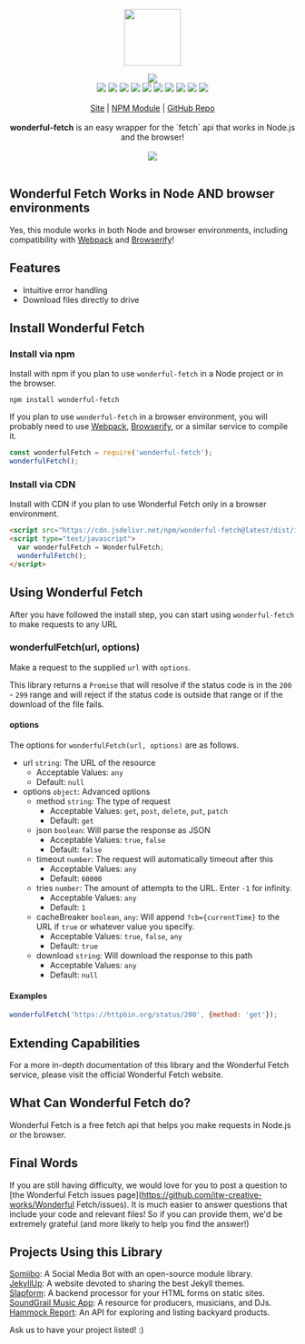 <p align="center">
  <a href="https://cdn.itwcreativeworks.com/assets/itw-creative-works/images/logo/itw-creative-works-brandmark-black-x.svg">
    <img src="https://cdn.itwcreativeworks.com/assets/itw-creative-works/images/logo/itw-creative-works-brandmark-black-x.svg" width="100px">
  </a>
</p>

<p align="center">
  <img src="https://img.shields.io/github/package-json/v/itw-creative-works/wonderful-fetch.svg">
  <br>
  <img src="https://img.shields.io/david/itw-creative-works/wonderful-fetch.svg">
  <img src="https://img.shields.io/david/dev/itw-creative-works/wonderful-fetch.svg">
  <img src="https://img.shields.io/bundlephobia/min/wonderful-fetch.svg">
  <img src="https://img.shields.io/codeclimate/maintainability-percentage/itw-creative-works/wonderful-fetch.svg">
  <img src="https://img.shields.io/npm/dm/wonderful-fetch.svg">
  <img src="https://img.shields.io/node/v/wonderful-fetch.svg">
  <img src="https://img.shields.io/website/https/itwcreativeworks.com.svg">
  <img src="https://img.shields.io/github/license/itw-creative-works/wonderful-fetch.svg">
  <img src="https://img.shields.io/github/contributors/itw-creative-works/wonderful-fetch.svg">
  <img src="https://img.shields.io/github/last-commit/itw-creative-works/wonderful-fetch.svg">
  <br>
  <br>
  <a href="https://itwcreativeworks.com">Site</a> | <a href="https://www.npmjs.com/package/wonderful-fetch">NPM Module</a> | <a href="https://github.com/itw-creative-works/wonderful-fetch">GitHub Repo</a>
  <br>
  <br>
  <strong>wonderful-fetch</strong> is an easy wrapper for the `fetch` api that works in Node.js and the browser!
  <br>
  <br>
  <img src="https://media.giphy.com/media/3o7WIEVjXL8EH3a1mE/giphy.gif">
  <br>
  <br>
</p>

## Wonderful Fetch Works in Node AND browser environments
Yes, this module works in both Node and browser environments, including compatibility with [Webpack](https://www.npmjs.com/package/webpack) and [Browserify](https://www.npmjs.com/package/browserify)!

## Features
* Intuitive error handling
* Download files directly to drive

<!-- ### Getting an API key -->
<!-- You can use so much of `wonderful-fetch` for free, but if you want to do some advanced stuff, you'll need an API key. You can get one by signing up for an account at [https://wonderful-fetch.dev/signup](https://wonderful-fetch.dev/signup). -->

## Install Wonderful Fetch
### Install via npm
Install with npm if you plan to use `wonderful-fetch` in a Node project or in the browser.
```shell
npm install wonderful-fetch
```
If you plan to use `wonderful-fetch` in a browser environment, you will probably need to use [Webpack](https://www.npmjs.com/package/webpack), [Browserify](https://www.npmjs.com/package/browserify), or a similar service to compile it.

```js
const wonderfulFetch = require('wonderful-fetch');
wonderfulFetch();
```

### Install via CDN
Install with CDN if you plan to use Wonderful Fetch only in a browser environment.
```html
<script src="https://cdn.jsdelivr.net/npm/wonderful-fetch@latest/dist/index.min.js"></script>
<script type="text/javascript">
  var wonderfulFetch = WonderfulFetch;
  wonderfulFetch();
</script>
```

## Using Wonderful Fetch
After you have followed the install step, you can start using `wonderful-fetch` to make requests to any URL

### wonderfulFetch(url, options)
Make a request to the supplied `url` with `options`.

This library returns a `Promise` that will resolve if the status code is in the `200` - `299` range and will reject if the status code is outside that range or if the download of the file fails.

#### options
The options for `wonderfulFetch(url, options)` are as follows.
* url `string`: The URL of the resource
  * Acceptable Values: `any`
  * Default: `null`
* options `object`: Advanced options
  * method `string`: The type of request
    * Acceptable Values: `get`, `post`, `delete`, `put`, `patch`
    * Default: `get`
  * json `boolean`: Will parse the response as JSON
    * Acceptable Values: `true`, `false`
    * Default: `false`       
  * timeout `number`: The request will automatically timeout after this
    * Acceptable Values: `any`
    * Default: `60000`
  * tries `number`: The amount of attempts to the URL. Enter `-1` for infinity.
    * Acceptable Values: `any`
    * Default: `1`
  * cacheBreaker `boolean`, `any`: Will append `?cb={currentTime}` to the URL if `true` or whatever value you specify.
    * Acceptable Values: `true`, `false`, `any`
    * Default: `true`
  * download `string`: Will download the response to this path
    * Acceptable Values: `any`
    * Default: `null`

#### Examples
```js
wonderfulFetch('https://httpbin.org/status/200', {method: 'get'});
```

## Extending Capabilities
For a more in-depth documentation of this library and the Wonderful Fetch service, please visit the official Wonderful Fetch website.

## What Can Wonderful Fetch do?
Wonderful Fetch is a free fetch api that helps you make requests in Node.js or the browser.

## Final Words
If you are still having difficulty, we would love for you to post
a question to [the Wonderful Fetch issues page](https://github.com/itw-creative-works/Wonderful Fetch/issues). It is much easier to answer questions that include your code and relevant files! So if you can provide them, we'd be extremely grateful (and more likely to help you find the answer!)

## Projects Using this Library
[Somiibo](https://somiibo.com/): A Social Media Bot with an open-source module library. <br>
[JekyllUp](https://jekyllup.com/): A website devoted to sharing the best Jekyll themes. <br>
[Slapform](https://slapform.com/): A backend processor for your HTML forms on static sites. <br>
[SoundGrail Music App](https://app.soundgrail.com/): A resource for producers, musicians, and DJs. <br>
[Hammock Report](https://hammockreport.com/): An API for exploring and listing backyard products. <br>

Ask us to have your project listed! :)
